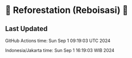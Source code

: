 
# 🌳 Reforestation (Reboisasi) 🌲

## Last Updated

GitHub Actions time: Sun Sep  1 09:19:03 UTC 2024

Indonesia/Jakarta time: Sun Sep  1 16:19:03 WIB 2024
